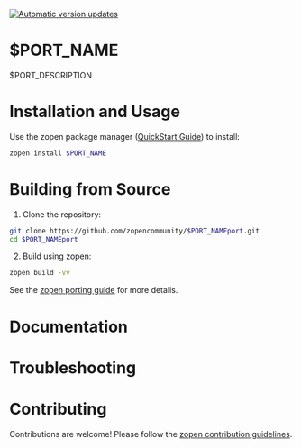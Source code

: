 [![Automatic version updates](https://github.com/zopencommunity/$PORT_NAMEport/actions/workflows/bump.yml/badge.svg)](https://github.com/ZOSOpenTools/$PORT_NAMEport/actions/workflows/bump.yml)

# $PORT_NAME

$PORT_DESCRIPTION

# Installation and Usage

Use the zopen package manager ([QuickStart Guide](https://zopen.community/#/Guides/QuickStart)) to install:
```bash
zopen install $PORT_NAME
```

# Building from Source

1. Clone the repository:
```bash
git clone https://github.com/zopencommunity/$PORT_NAMEport.git
cd $PORT_NAMEport
```
2. Build using zopen:
```bash
zopen build -vv
```

See the [zopen porting guide](https://zopen.community/#/Guides/Porting) for more details.

# Documentation


# Troubleshooting

# Contributing
Contributions are welcome! Please follow the [zopen contribution guidelines](https://github.com/zopencommunity/meta/blob/main/CONTRIBUTING.md).
